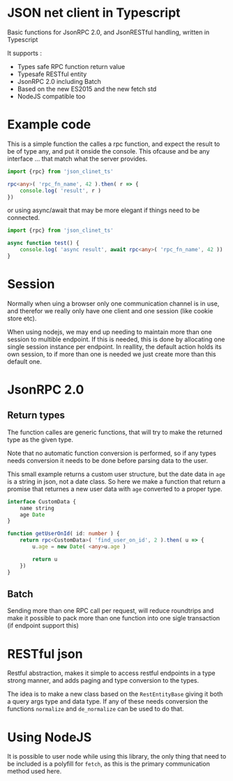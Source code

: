 # JSON net client in Typescript

Basic functions for JsonRPC 2.0, and JsonRESTful handling, written in Typescript

It supports :

 * Types safe RPC function return value
 * Typesafe RESTful entity
 * JsonRPC 2.0 including Batch
 * Based on the new ES2015 and the new fetch std
 * NodeJS compatible too

# Example code

This is a simple function the calles a rpc function, and expect the result to be of type any, and put it onside the console. This ofcause and be any interface ... that match what the server provides.

```typescript
import {rpc} from 'json_clinet_ts'

rpc<any>( 'rpc_fn_name', 42 ).then( r => {
    console.log( 'result', r )
})
``` 

or using async/await that may be more elegant if things need to be connected.

```typescript
import {rpc} from 'json_clinet_ts'

async function test() {
    console.log( 'async result', await rpc<any>( 'rpc_fn_name', 42 ))
}
```

# Session

Normally when uing a browser only one communication channel is in use, and therefor 
we really only have one client and one session (like cookie store etc).

When using nodejs, we may end up needing to maintain more than one session to multible 
endpoint. If this is needed, this is done by allocating one single session instance per 
endpoint. In reallity, the default action holds its own session, to if more than one is 
needed we just create more than this default one.

# JsonRPC 2.0

## Return types

The function calles are generic functions, that will try to make the returned type as the
given type.

Note that no automatic function conversion is performed, so if any types needs conversion 
it needs to be done before parsing data to the user. 

This small example returns a custom user structure, but the date data in `age` is a string 
in json, not a date class. So here we make a function that return a promise that returnes 
a new user data with `age` converted to a proper type.

```typescript
interface CustomData {
    name string
    age Date
}

function getUserOnId( id: number ) {
    return rpc<CustomData>( 'find_user_on_id', 2 ).then( u => {
        u.age = new Date( <any>u.age )

        return u
    })
}
```

## Batch

Sending more than one RPC call per request, will reduce roundtrips and make it possible 
to pack more than one function into one sigle transaction (if endpoint support this)

# RESTful json 

Restful abstraction, makes it simple to access restful endpoints in a type strong manner, and 
adds paging and type conversion to the types.

The idea is to make a new class based on the `RestEntityBase` giving it both a query args type 
and data type. If any of these needs conversion the functions `normalize` and `de_normalize`
can be used to do that.

# Using NodeJS 

It is possible to user node while using this library, the only thing that need to be included
is a polyfill for `fetch`, as this is the primary communication method used here.